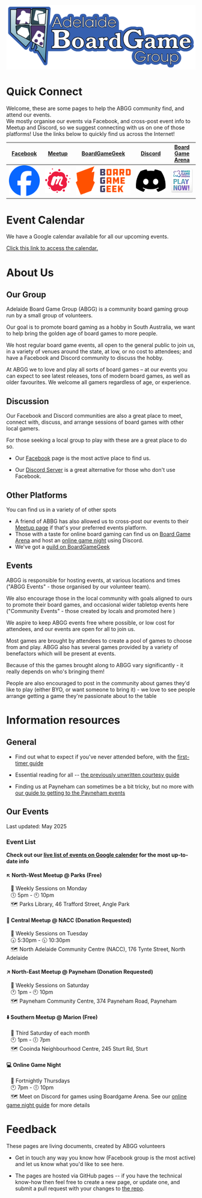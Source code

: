 ![ABGG Logo](ABGG_Logo.png)

# Quick Connect
Welcome, these are some pages to help the ABGG community find, and attend our events.  
We mostly organise our events via Facebook, and cross-post event info to Meetup and Discord, so we suggest connecting with us on one of those platforms!
Use the links below to quickly find us across the Internet!

| [Facebook](https://facebook.com/groups/abgg2013)  | [Meetup](https://www.meetup.com/en-AU/adelaide-board-games-meetup/)  | [BoardGameGeek](https://boardgamegeek.com/guild/331) | [Discord](https://discord.com/invite/cexhQBX) | [Board Game Arena](https://boardgamearena.com/group?id=3460147) |
|----------|----------|----------|----------|----------|
| [![Facebook](/images/logo-fb.png)](https://facebook.com/groups/abgg2013)   | [![Meetup](/images/logo-meetup.png)](https://www.meetup.com/en-AU/adelaide-board-games-meetup/)   | [![Board Game Geek](/images/logo-bgg.svg)](https://boardgamegeek.com/guild/331) | [![Discord](/images/logo-discord.svg)](https://discord.com/invite/cexhQBX)   | [![Board Game Arena](/images/logo-bga.png)](https://boardgamearena.com/group?id=3460147)   |

# Event Calendar

We have a Google calendar available for all our upcoming events.

[Click this link to access the calendar.](https://calendar.google.com/calendar/embed?src=15cd857338d6a885773f1470e2ae5024da12186c9fe732ec0630444955bff6ea%40group.calendar.google.com&ctz=Australia%2FAdelaide)


# About Us

## Our Group

Adelaide Board Game Group (ABGG) is a community board gaming group run by a small group of volunteers.

Our goal is to promote board gaming as a hobby in South Australia, we want to help bring the golden age of board games to more people.

We host regular board game events, all open to the general public to join us, in a variety of venues around the state, at low, or no cost to attendees; and have a Facebook and Discord community to discuss the hobby.

At ABGG we to love and play all sorts of board games – at our events you can expect to see latest releases, tons of modern board games, as well as older favourites.  We welcome all gamers regardless of age, or experience.

## Discussion

Our Facebook and Discord communities are also a great place to meet, connect with, discuss, and arrange sessions of board games with other local gamers.

For those seeking a local group to play with these are a great place to do so.

* Our [Facebook](https://facebook.com/groups/abgg2013) page is the most active place to find us.

* Our [Discord Server](https://discord.com/invite/cexhQBX) is a great alternative for those who don't use Facebook.

## Other Platforms

You can find us in a variety of of other spots

* A friend of ABBG has also allowed us to cross-post our events to their [Meetup page](https://www.meetup.com/en-AU/adelaide-board-games-meetup/) if that's your preferred events platform.
* Those with a taste for online board gaming can find us on [Board Game Arena](https://boardgamearena.com/group?id=3460147) and host an [online game night](online-games.md) using Discord.
* We've got a [guild on BoardGameGeek](https://boardgamegeek.com/guild/331)

## Events 

ABGG is responsible for hosting events, at various locations and times ("ABGG Events" - those organised by our volunteer team).

We also encourage those in the local community with goals aligned to ours to promote their board games, and occasional wider tabletop events here ("Community Events" - those created by locals and promoted here )

We aspire to keep ABGG events free where possible, or low cost for attendees, and our events are open for all to join us.

Most games are brought by attendees to create a pool of games to choose from and play.  ABGG also has several games provided by a variety of benefactors which will be present at events.

Because of this the games brought along to ABGG vary significantly - it really depends on who's bringing them!

People are also encouraged to post in the community about games they'd like to play (either BYO, or want someone to bring it) - we love to see people arrange getting a game they're passionate about to the table

# Information resources

## General

- Find out what to expect if you've never attended before, with the [first-timer guide](guides/firsttime.md)

- Essential reading for all -- [the previously unwritten courtesy guide](guides/courtesy.md)

- Finding us at Payneham can sometimes be a bit tricky, but no more with [our guide to getting to the Payneham events](guides/location-payneham.md)

## Our Events

Last updated: May 2025

### Event List

**Check out our [live list of events on Google calender](https://calendar.google.com/calendar/embed?src=15cd857338d6a885773f1470e2ae5024da12186c9fe732ec0630444955bff6ea%40group.calendar.google.com&ctz=Australia%2FAdelaide) for the most up-to-date info**

#### ↖️ North-West Meetup @ Parks (Free)  
&nbsp;&nbsp;&nbsp;📅 Weekly Sessions on Monday  
&nbsp;&nbsp;&nbsp;🕔 5pm - 🕙 10pm  
&nbsp;&nbsp;&nbsp;🗺️ Parks Library, 46 Trafford Street, Angle Park  

#### 🎯 Central Meetup @ NACC (Donation Requested)
&nbsp;&nbsp;&nbsp;📅 Weekly Sessions on Tuesday  
&nbsp;&nbsp;&nbsp;🕠 5:30pm - 🕥 10:30pm  
&nbsp;&nbsp;&nbsp;🗺️ North Adelaide Community Centre (NACC), 176 Tynte Street, North Adelaide  

#### ↗️ North-East Meetup @ Payneham (Donation Requested)
&nbsp;&nbsp;&nbsp;📅 Weekly Sessions on Saturday  
&nbsp;&nbsp;&nbsp;🕐 1pm - 🕙 10pm  
&nbsp;&nbsp;&nbsp;🗺️ Payneham Community Centre, 374 Payneham Road, Payneham  

#### ⬇️ Southern Meetup @ Marion (Free)  
&nbsp;&nbsp;&nbsp;📅 Third Saturday of each month  
&nbsp;&nbsp;&nbsp;🕚 1pm - 🕕 7pm  
&nbsp;&nbsp;&nbsp;🗺️ Cooinda Neighbourhood Centre, 245 Sturt Rd, Sturt

#### 💻 Online Game Night   
&nbsp;&nbsp;&nbsp;📅 Fortnightly Thursdays  
&nbsp;&nbsp;&nbsp;🕚 7pm - 🕕 10pm  
&nbsp;&nbsp;&nbsp;🗺️ Meet on Discord for games using Boardgame Arena. See our [online game night guide](online-games.md) for more details

# Feedback

These pages are living documents, created by ABGG volunteers

- Get in touch any way you know how (Facebook group is the most active) and let us know what you'd like to see here.

- The pages are hosted via GitHub pages -- if you have the technical know-how then feel free to create a new page, or update one, and submit a pull request with your changes to [the repo](https://github.com/Dislexsick/ABGG).

